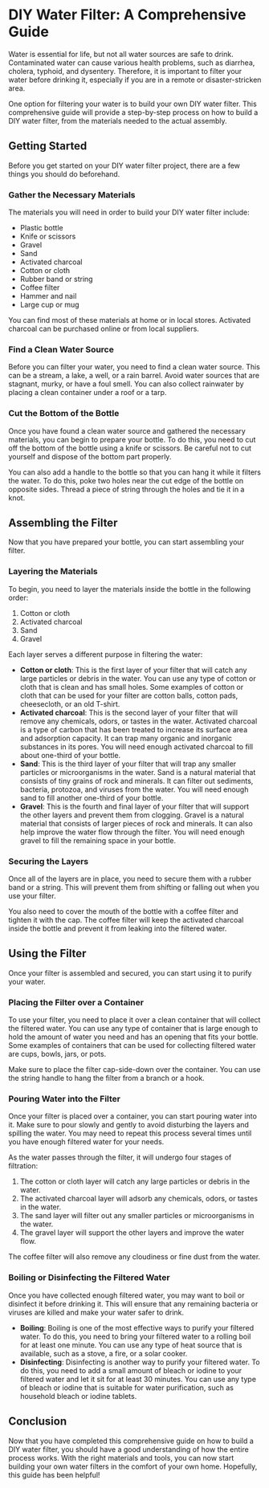 # DIY Water Filter: A Comprehensive Guide

Water is essential for life, but not all water sources are safe to drink. Contaminated water can cause various health problems, such as diarrhea, cholera, typhoid, and dysentery. Therefore, it is important to filter your water before drinking it, especially if you are in a remote or disaster-stricken area. 

One option for filtering your water is to build your own DIY water filter. This comprehensive guide will provide a step-by-step process on how to build a DIY water filter, from the materials needed to the actual assembly.

## Getting Started

Before you get started on your DIY water filter project, there are a few things you should do beforehand.

### Gather the Necessary Materials

The materials you will need in order to build your DIY water filter include:

* Plastic bottle
* Knife or scissors
* Gravel
* Sand
* Activated charcoal
* Cotton or cloth
* Rubber band or string
* Coffee filter
* Hammer and nail
* Large cup or mug

You can find most of these materials at home or in local stores. Activated charcoal can be purchased online or from local suppliers.

### Find a Clean Water Source

Before you can filter your water, you need to find a clean water source. This can be a stream, a lake, a well, or a rain barrel. Avoid water sources that are stagnant, murky, or have a foul smell. You can also collect rainwater by placing a clean container under a roof or a tarp.

### Cut the Bottom of the Bottle

Once you have found a clean water source and gathered the necessary materials, you can begin to prepare your bottle. To do this, you need to cut off the bottom of the bottle using a knife or scissors. Be careful not to cut yourself and dispose of the bottom part properly.

You can also add a handle to the bottle so that you can hang it while it filters the water. To do this, poke two holes near the cut edge of the bottle on opposite sides. Thread a piece of string through the holes and tie it in a knot.

## Assembling the Filter

Now that you have prepared your bottle, you can start assembling your filter.

### Layering the Materials

To begin, you need to layer the materials inside the bottle in the following order:

1. Cotton or cloth
2. Activated charcoal
3. Sand
4. Gravel

Each layer serves a different purpose in filtering the water:

- **Cotton or cloth**: This is the first layer of your filter that will catch any large particles or debris in the water. You can use any type of cotton or cloth that is clean and has small holes. Some examples of cotton or cloth that can be used for your filter are cotton balls, cotton pads, cheesecloth, or an old T-shirt.
- **Activated charcoal**: This is the second layer of your filter that will remove any chemicals, odors, or tastes in the water. Activated charcoal is a type of carbon that has been treated to increase its surface area and adsorption capacity. It can trap many organic and inorganic substances in its pores. You will need enough activated charcoal to fill about one-third of your bottle.
- **Sand**: This is the third layer of your filter that will trap any smaller particles or microorganisms in the water. Sand is a natural material that consists of tiny grains of rock and minerals. It can filter out sediments, bacteria, protozoa, and viruses from the water. You will need enough sand to fill another one-third of your bottle.
- **Gravel**: This is the fourth and final layer of your filter that will support the other layers and prevent them from clogging. Gravel is a natural material that consists of larger pieces of rock and minerals. It can also help improve the water flow through the filter. You will need enough gravel to fill the remaining space in your bottle.

### Securing the Layers

Once all of the layers are in place, you need to secure them with a rubber band or a string. This will prevent them from shifting or falling out when you use your filter.

You also need to cover the mouth of the bottle with a coffee filter and tighten it with the cap. The coffee filter will keep the activated charcoal inside the bottle and prevent it from leaking into the filtered water.

## Using the Filter

Once your filter is assembled and secured, you can start using it to purify your water.

### Placing the Filter over a Container

To use your filter, you need to place it over a clean container that will collect the filtered water. You can use any type of container that is large enough to hold the amount of water you need and has an opening that fits your bottle. Some examples of containers that can be used for collecting filtered water are cups, bowls, jars, or pots.

Make sure to place the filter cap-side-down over the container. You can use the string handle to hang the filter from a branch or a hook.

### Pouring Water into the Filter

Once your filter is placed over a container, you can start pouring water into it. Make sure to pour slowly and gently to avoid disturbing the layers and spilling the water. You may need to repeat this process several times until you have enough filtered water for your needs.

As the water passes through the filter, it will undergo four stages of filtration:

1. The cotton or cloth layer will catch any large particles or debris in the water.
2. The activated charcoal layer will adsorb any chemicals, odors, or tastes in the water.
3. The sand layer will filter out any smaller particles or microorganisms in the water.
4. The gravel layer will support the other layers and improve the water flow.

The coffee filter will also remove any cloudiness or fine dust from the water.

### Boiling or Disinfecting the Filtered Water

Once you have collected enough filtered water, you may want to boil or disinfect it before drinking it. This will ensure that any remaining bacteria or viruses are killed and make your water safer to drink.

- **Boiling**: Boiling is one of the most effective ways to purify your filtered water. To do this, you need to bring your filtered water to a rolling boil for at least one minute. You can use any type of heat source that is available, such as a stove, a fire, or a solar cooker.
- **Disinfecting**: Disinfecting is another way to purify your filtered water. To do this, you need to add a small amount of bleach or iodine to your filtered water and let it sit for at least 30 minutes. You can use any type of bleach or iodine that is suitable for water purification, such as household bleach or iodine tablets.

## Conclusion

Now that you have completed this comprehensive guide on how to build a DIY water filter, you should have a good understanding of how the entire process works. With the right materials and tools, you can now start building your own water filters in the comfort of your own home. Hopefully, this guide has been helpful!
